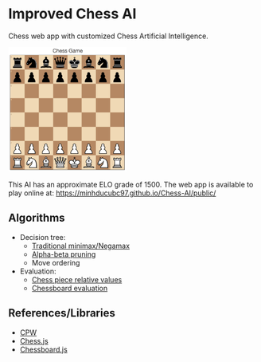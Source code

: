 # Improved Chess AI

Chess web app with customized Chess Artificial Intelligence.

<img src="https://github.com/minhducubc97/Chess-AI/blob/master/images/chess.PNG" height="250">

This AI has an approximate ELO grade of 1500. The web app is available to play online at: https://minhducubc97.github.io/Chess-AI/public/

## Algorithms

- Decision tree:
  - [Traditional minimax/Negamax](https://www.chessprogramming.org/Negamax)
  - [Alpha-beta pruning](https://www.chessprogramming.org/Alpha-Beta)
  - Move ordering
- Evaluation:
  - [Chess piece relative values](https://www.chessprogramming.org/Simplified_Evaluation_Function)
  - [Chessboard evaluation](https://www.chessprogramming.org/Simplified_Evaluation_Function)

## References/Libraries

- [CPW](https://www.chessprogramming.org/)
- [Chess.js](https://github.com/jhlywa/chess.js)
- [Chessboard.js](http://chessboardjs.com/)
